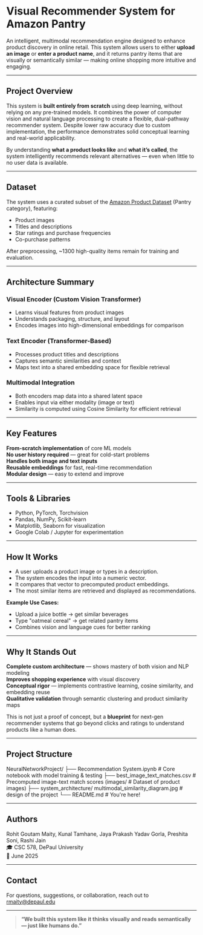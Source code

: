 # Visual Recommender System for Amazon Pantry

An intelligent, multimodal recommendation engine designed to enhance product discovery in online retail. This system allows users to either **upload an image** or **enter a product name**, and it returns pantry items that are visually or semantically similar — making online shopping more intuitive and engaging.

---

## Project Overview

This system is **built entirely from scratch** using deep learning, without relying on any pre-trained models. It combines the power of computer vision and natural language processing to create a flexible, dual-pathway recommender system. Despite lower raw accuracy due to custom implementation, the performance demonstrates solid conceptual learning and real-world applicability.

By understanding **what a product looks like** and **what it’s called**, the system intelligently recommends relevant alternatives — even when little to no user data is available.

---

## Dataset

The system uses a curated subset of the [Amazon Product Dataset](https://nijianmo.github.io/amazon/index.html) (Pantry category), featuring:

- Product images  
- Titles and descriptions  
- Star ratings and purchase frequencies  
- Co-purchase patterns  

After preprocessing, ~1300 high-quality items remain for training and evaluation.

---

## Architecture Summary

### Visual Encoder (Custom Vision Transformer)
- Learns visual features from product images  
- Understands packaging, structure, and layout  
- Encodes images into high-dimensional embeddings for comparison  

### Text Encoder (Transformer-Based)
- Processes product titles and descriptions  
- Captures semantic similarities and context  
- Maps text into a shared embedding space for flexible retrieval  

### Multimodal Integration
- Both encoders map data into a shared latent space  
- Enables input via either modality (image or text)  
- Similarity is computed using Cosine Similarity for efficient retrieval  

---

##  Key Features

 **From-scratch implementation** of core ML models  
 **No user history required** — great for cold-start problems  
 **Handles both image and text inputs**  
 **Reusable embeddings** for fast, real-time recommendation  
 **Modular design** — easy to extend and improve  

---

## Tools & Libraries

- Python, PyTorch, Torchvision  
- Pandas, NumPy, Scikit-learn  
- Matplotlib, Seaborn for visualization  
- Google Colab / Jupyter for experimentation  

---

## How It Works

- A user uploads a product image or types in a description.  
- The system encodes the input into a numeric vector.  
- It compares that vector to precomputed product embeddings.  
- The most similar items are retrieved and displayed as recommendations.  

**Example Use Cases:**
-  Upload a juice bottle → get similar beverages  
-  Type "oatmeal cereal" → get related pantry items  
-  Combines vision and language cues for better ranking  

---

##  Why It Stands Out

 **Complete custom architecture** — shows mastery of both vision and NLP modeling  
 **Improves shopping experience** with visual discovery  
 **Conceptual rigor** — implements contrastive learning, cosine similarity, and embedding reuse  
 **Qualitative validation** through semantic clustering and product similarity maps  

This is not just a proof of concept, but a **blueprint** for next-gen recommender systems that go beyond clicks and ratings to understand products like a human does.

---

##  Project Structure
NeuralNetworkProject/
├── Recommendation System.ipynb # Core notebook with model training & testing
├── best_image_text_matches.csv # Precomputed image-text match scores (images/ # Dataset of product images)
├── system_architecture/ multimodal_similarity_diagram.jpg # design of the project
└── README.md # You're here!


---

## Authors

Rohit Goutam Maity, Kunal Tamhane, Jaya Prakash Yadav Gorla, Preshita Soni, Rashi Jain  
🎓 CSC 578, DePaul University  
📅 June 2025

---

## Contact

For questions, suggestions, or collaboration, reach out to [rmaity@depaul.edu](mailto:rmaity@depaul.edu)

---

> **“We built this system like it thinks visually and reads semantically — just like humans do.”**


